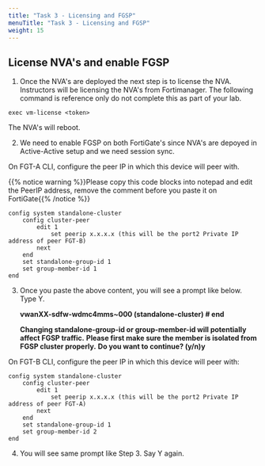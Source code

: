 ```yaml
---
title: "Task 3 - Licensing and FGSP"
menuTitle: "Task 3 - Licensing and FGSP"
weight: 15
---
```


## License NVA's and enable FGSP

1. Once the NVA's are deployed the next step is to license the NVA. Instructors will be licensing the NVA's from Fortimanager. The following command is reference only do not complete this as part of your lab. 

```exec vm-license <token>```

The NVA's will reboot. 

2. We need to enable FGSP on both FortiGate's since NVA's are depoyed in Active-Active setup and we need session sync. 

On FGT-A CLI, configure the peer IP in which this device will peer with.

{{% notice warning %}}Please copy this code blocks into notepad and edit the PeerIP address, remove the comment before you paste it on FortiGate{{% /notice %}} 

```
config system standalone-cluster
    config cluster-peer
        edit 1
            set peerip x.x.x.x (this will be the port2 Private IP address of peer FGT-B)
        next
    end
    set standalone-group-id 1
    set group-member-id 1
end
```

3. Once you paste the above content, you will see a prompt like below. Type Y. 

    **vwanXX-sdfw-wdmc4mms~000 (standalone-cluster) # end**
    
    **Changing standalone-group-id or group-member-id will potentially affect FGSP traffic.**
    **Please first make sure the member is isolated from FGSP cluster properly.**
    **Do you want to continue? (y/n)y**

On FGT-B CLI, configure the peer IP in which this device will peer with:

```
config system standalone-cluster
    config cluster-peer
        edit 1
            set peerip x.x.x.x (this will be the port2 Private IP address of peer FGT-A)
        next
    end
    set standalone-group-id 1
    set group-member-id 2
end
```

4. You will see same prompt like Step 3. Say Y again. 



